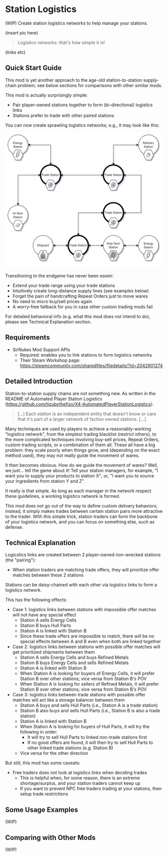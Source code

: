 # Station Logistics
(WIP) Create station logistics networks to help manage your stations.

(insert pic here)

> Logistics networks: that's how simple it is!

(links etc)

## Quick Start Guide
This mod is yet another approach to the age-old station-to-station supply-chain problem; see below sections for comparisons with other similar mods.

This mod is actually surprisingly simple:
- Pair player-owned stations together to form (bi-directional) logistics links
- Stations prefer to trade with other paired stations

You can now create sprawling logistics networks; e.g., it may look like this:

![Logistics network demo diagram](https://raw.githubusercontent.com/Vectorial1024/v1024_station_logistics/master/images/StationLogistics_IntroductionExample.drawio.png)

Transitioning to the endgame has never been easier:
- Extend your trade range using your trade stations
- Intuitively create long-distance supply lines (see examples below)
- Forget the pain of handcrafting Repeat Orders just to move wares
- No need to micro buy/sell prices again
- A worry-free fallback for you in case other custom trading mods fail

For detailed behavioral info (e.g. what this mod does not intend to do), please see Technical Explanation section.

## Requirements

- SirNukes Mod Support APIs
  - Required: enables you to link stations to form logistics networks
  - Their Steam Workshop page: https://steamcommunity.com/sharedfiles/filedetails/?id=2042901274

## Detailed Introduction

Station-to-station supply chains are not something new. As written in the README of Automated Player Station Logistics (https://github.com/tizubythefizo/X4-AutomatedPlayerStationLogistics):

> [...] Each station is an independent entity that doesn't know or care that it's part of a larger network of faction owned stations. [...]

Many techniques are used by players to achieve a reasonably-working "logistics network", from the simplest trading blacklist (restrict others), to the more complicated techniques involving buy-sell prices, Repeat Orders, custom trading scripts, or a combination of them all. These all have a big problem: they scale poorly when things grow, and (depending on the exact method used), they may not really guide the movement of wares.

It then becomes obvious. How do we guide the movement of wares? Well, we just... tell the game about it! Tell your station managers, for example, "I want you to supply your products to station X"; or, "I want you to source your ingredients from station Y and Z".

It really is that simple. As long as each manager in the network respect these guidelines, a working logistics network is formed.

This mod does not go out of the way to define custom delivery behaviors; instead, it simply makes trades between certain station pairs more attractive to the trader. With this simple trick, station traders can form the backbone of your logistics network, and you can focus on something else, such as defense.

## Technical Explanation

Logicstics links are created between 2 player-owned non-wrecked stations (the "pairing"):
- When station traders are matching trade offers, they will prioritize offer matches between these 2 stations

Stations can be daisy-chained with each other via logistics links to form a logistics network.

This has the following effects:
- Case 1: logistics links between stations with impossible offer matches will not have any special effect
  - Station A sells Energy Cells
  - Station B buys Hull Parts
  - Station A is linked with Station B
  - Since these trade offers are impossible to match, there will be no special effects between A and B even when both are linked together
- Case 2: logistics links between stations with possible offer matches will get prioritized shipments between them
  - Station A sells Energy Cells and buys Refined Metals
  - Station B buys Energy Cells and sells Refined Metals
  - Station A is linked with Station B
  - When Station A is looking for buyers of Energy Cells, it will prefer Station B over other stations; vice versa from Station B's POV
  - When Station A is looking for sellers of Refined Metals, it will prefer Station B over other stations; vice versa from Station B's POV
- Case 3: logistics links between trade stations with possible offer matches will act like a storage balancer between them 
  - Station A buys and sells Hull Parts (i.e., Station A is a trade station)
  - Station B also buys and sells Hull Parts (i.e., Station B is also a trade station)
  - Station A is linked with Station B
  - When Station A is looking for buyers of Hull Parts, it will try the following in order:
    - It will try to sell Hull Parts to linked non-trade stations first
    - If no good offers are found, it will then try to sell Hull Parts to other linked trade stations (e.g. Station B)
  - Vice versa for the other direction

But still, this mod has some caveats:
- Free traders does not look at logistics links when deciding trades
  - This is helpful when, for some reason, there is an extreme shortage/surplus, and your station traders cannot keep up
  - If you want to prevent NPC free traders trading at your stations, then setup trade restrictions

## Some Usage Examples

(WIP)

## Comparing with Other Mods

(WIP)
